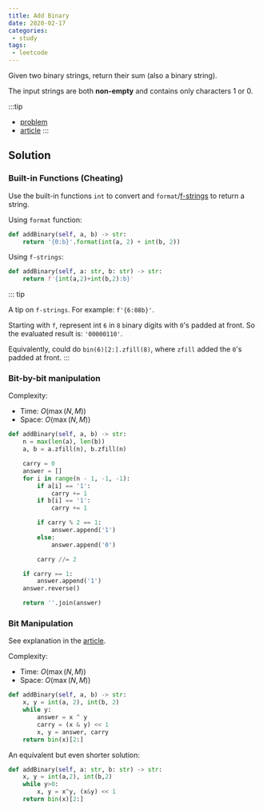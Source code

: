 ```yaml
---
title: Add Binary
date: 2020-02-17
categories:
 - study
tags:
 - leetcode
---
```


Given two binary strings, return their sum (also a binary string).

The input strings are both **non-empty** and contains only characters 1 or 0.

:::tip

- [problem](https://leetcode.com/problems/add-binary/)
- [article](https://leetcode.com/articles/add-binary/)
:::

<!-- more -->

## Solution

### Built-in Functions (Cheating)

Use the built-in functions `int` to convert and `format`/[f-strings](https://realpython.com/python-f-strings/) to return a string.

Using `format` function:

```python
def addBinary(self, a, b) -> str:
    return '{0:b}'.format(int(a, 2) + int(b, 2))
```

Using `f-strings`:

```python
def addBinary(self, a: str, b: str) -> str:
    return f'{int(a,2)+int(b,2):b}'
```

::: tip

A tip on `f-strings`. For example: `f'{6:08b}'`.

Starting with `f`, represent int `6` in `8` `b`inary digits with `0`'s padded at front. So the evaluated result is: `'00000110'`.

Equivalently, could do `bin(6)[2:].zfill(8)`, where `zfill` added the `0`'s padded at front.
:::

### Bit-by-bit manipulation

Complexity:

- Time: $O(\max(N,M))$
- Space: $O(\max(N,M))$

```python
def addBinary(self, a, b) -> str:
    n = max(len(a), len(b))
    a, b = a.zfill(n), b.zfill(n)

    carry = 0
    answer = []
    for i in range(n - 1, -1, -1):
        if a[i] == '1':
            carry += 1
        if b[i] == '1':
            carry += 1

        if carry % 2 == 1:
            answer.append('1')
        else:
            answer.append('0')

        carry //= 2

    if carry == 1:
        answer.append('1')
    answer.reverse()

    return ''.join(answer)
```

### Bit Manipulation

See explanation in the [article](https://leetcode.com/articles/add-binary#approach-2-bit-manipulation).

Complexity:

- Time: $O(\max(N,M))$
- Space: $O(\max(N,M))$

```python
def addBinary(self, a, b) -> str:
    x, y = int(a, 2), int(b, 2)
    while y:
        answer = x ^ y
        carry = (x & y) << 1
        x, y = answer, carry
    return bin(x)[2:]
```

An equivalent but even shorter solution:

```python
def addBinary(self, a: str, b: str) -> str:
    x, y = int(a,2), int(b,2)
    while y>0:
        x, y = x^y, (x&y) << 1
    return bin(x)[2:]
```
